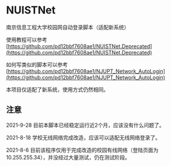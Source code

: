 # NUISTNet
南京信息工程大学校园网自动登录脚本（适配新系统）

使用教程可以参考[https://github.com/pd12bbf7608ae1/NUISTNet.Deprecated](https://github.com/pd12bbf7608ae1/NUISTNet.Deprecated)

如何写类似的脚本可以参考[https://github.com/pd12bbf7608ae1/NJUPT_Network_AutoLogin](https://github.com/pd12bbf7608ae1/NJUPT_Network_AutoLogin)

本项目仅适配了新系统，使用方式仍然相同。

## 注意
2021-9-28 目前本脚本已经稳定运行近2个月，应该没有什么问题了。

2021-8-18 学校无线网络完成改造，应该可以适配无线网络登录了。

2021-8-6 目前该程序仅用于完成改造的校园有线网络（登陆页面为10.255.255.34），并没经过大量测试，仍在测试阶段。
